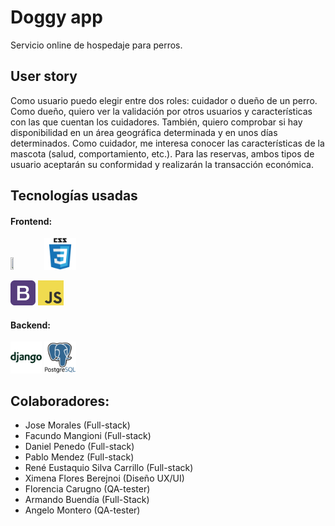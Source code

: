 # Doggy app

Servicio online de hospedaje para perros. 

## User story
Como usuario puedo elegir entre dos roles: cuidador o dueño de un perro. Como dueño, quiero ver la validación por otros usuarios  y características con las que cuentan los cuidadores. También, quiero comprobar si hay disponibilidad en un área geográfica determinada y en unos días determinados.
Como cuidador, me interesa conocer las características de la mascota (salud, comportamiento, etc.). Para las reservas, ambos tipos de usuario aceptarán su conformidad y realizarán la transacción económica.

## Tecnologías usadas

#### Frontend:


<p align="left">
<img src="https://upload.wikimedia.org/wikipedia/commons/thumb/6/61/HTML5_logo_and_wordmark.svg/800px-HTML5_logo_and_wordmark.svg.png"  width=10% height=10%>
<img src="https://raw.githubusercontent.com/devicons/devicon/master/icons/css3/css3-original-wordmark.svg"  width=10% height=10%>
</p>
<p align="left">
<img src="https://raw.githubusercontent.com/github/explore/80688e429a7d4ef2fca1e82350fe8e3517d3494d/topics/bootstrap/bootstrap.png"  width=8% height=8%>
<img src="https://raw.githubusercontent.com/github/explore/80688e429a7d4ef2fca1e82350fe8e3517d3494d/topics/javascript/javascript.png"  width=8% height=8%>
</p>


#### Backend:


<p align="left">
<img src="https://raw.githubusercontent.com/github/explore/7456fdff59816d37ef383a6c8f32a26ff7332db2/topics/django/django.png"  width=10% height=10%>
<img src="https://raw.githubusercontent.com/devicons/devicon/master/icons/postgresql/postgresql-original-wordmark.svg"  width=10% height=10%>
</p>


## Colaboradores:
- Jose Morales (Full-stack)
- Facundo Mangioni (Full-stack)
- Daniel Penedo (Full-stack)
- Pablo Mendez (Full-stack)
- René Eustaquio Silva Carrillo (Full-stack) 
- Ximena Flores Berejnoi (Diseño UX/UI)
- Florencia Carugno (QA-tester)
- Armando Buendía (Full-Stack)
- Angelo Montero (QA-tester)

